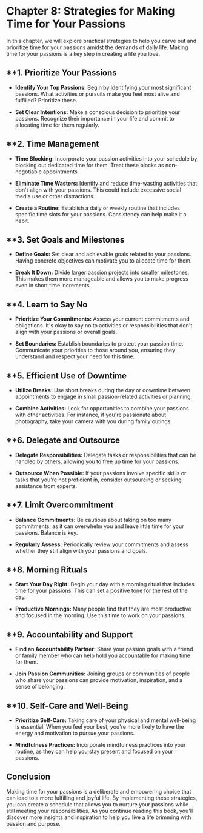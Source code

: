 Chapter 8: Strategies for Making Time for Your Passions
=======================================================

In this chapter, we will explore practical strategies to help you carve out and prioritize time for your passions amidst the demands of daily life. Making time for your passions is a key step in creating a life you love.

\*\*1. **Prioritize Your Passions**
-----------------------------------

* **Identify Your Top Passions:** Begin by identifying your most significant passions. What activities or pursuits make you feel most alive and fulfilled? Prioritize these.

* **Set Clear Intentions:** Make a conscious decision to prioritize your passions. Recognize their importance in your life and commit to allocating time for them regularly.

\*\*2. **Time Management**
--------------------------

* **Time Blocking:** Incorporate your passion activities into your schedule by blocking out dedicated time for them. Treat these blocks as non-negotiable appointments.

* **Eliminate Time Wasters:** Identify and reduce time-wasting activities that don't align with your passions. This could include excessive social media use or other distractions.

* **Create a Routine:** Establish a daily or weekly routine that includes specific time slots for your passions. Consistency can help make it a habit.

\*\*3. **Set Goals and Milestones**
-----------------------------------

* **Define Goals:** Set clear and achievable goals related to your passions. Having concrete objectives can motivate you to allocate time for them.

* **Break It Down:** Divide larger passion projects into smaller milestones. This makes them more manageable and allows you to make progress even in short time increments.

\*\*4. **Learn to Say No**
--------------------------

* **Prioritize Your Commitments:** Assess your current commitments and obligations. It's okay to say no to activities or responsibilities that don't align with your passions or overall goals.

* **Set Boundaries:** Establish boundaries to protect your passion time. Communicate your priorities to those around you, ensuring they understand and respect your need for this time.

\*\*5. **Efficient Use of Downtime**
------------------------------------

* **Utilize Breaks:** Use short breaks during the day or downtime between appointments to engage in small passion-related activities or planning.

* **Combine Activities:** Look for opportunities to combine your passions with other activities. For instance, if you're passionate about photography, take your camera with you during family outings.

\*\*6. **Delegate and Outsource**
---------------------------------

* **Delegate Responsibilities:** Delegate tasks or responsibilities that can be handled by others, allowing you to free up time for your passions.

* **Outsource When Possible:** If your passions involve specific skills or tasks that you're not proficient in, consider outsourcing or seeking assistance from experts.

\*\*7. **Limit Overcommitment**
-------------------------------

* **Balance Commitments:** Be cautious about taking on too many commitments, as it can overwhelm you and leave little time for your passions. Balance is key.

* **Regularly Assess:** Periodically review your commitments and assess whether they still align with your passions and goals.

\*\*8. **Morning Rituals**
--------------------------

* **Start Your Day Right:** Begin your day with a morning ritual that includes time for your passions. This can set a positive tone for the rest of the day.

* **Productive Mornings:** Many people find that they are most productive and focused in the morning. Use this time to work on your passions.

\*\*9. **Accountability and Support**
-------------------------------------

* **Find an Accountability Partner:** Share your passion goals with a friend or family member who can help hold you accountable for making time for them.

* **Join Passion Communities:** Joining groups or communities of people who share your passions can provide motivation, inspiration, and a sense of belonging.

\*\*10. **Self-Care and Well-Being**
------------------------------------

* **Prioritize Self-Care:** Taking care of your physical and mental well-being is essential. When you feel your best, you're more likely to have the energy and motivation to pursue your passions.

* **Mindfulness Practices:** Incorporate mindfulness practices into your routine, as they can help you stay present and focused on your passions.

**Conclusion**
--------------

Making time for your passions is a deliberate and empowering choice that can lead to a more fulfilling and joyful life. By implementing these strategies, you can create a schedule that allows you to nurture your passions while still meeting your responsibilities. As you continue reading this book, you'll discover more insights and inspiration to help you live a life brimming with passion and purpose.
